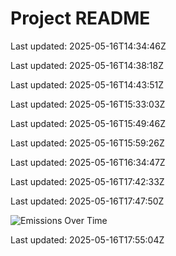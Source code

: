 # Project README

Last updated: 2025-05-16T14:34:46Z

Last updated: 2025-05-16T14:38:18Z

Last updated: 2025-05-16T14:43:51Z

Last updated: 2025-05-16T15:33:03Z

Last updated: 2025-05-16T15:49:46Z

Last updated: 2025-05-16T15:59:26Z

Last updated: 2025-05-16T16:34:47Z

Last updated: 2025-05-16T17:42:33Z

Last updated: 2025-05-16T17:47:50Z

<!-- EMISSIONS_GRAPH -->
![Emissions Over Time](codecarbon_artifacts/README_emissions_trend.png)
<!-- END_EMISSIONS_GRAPH -->

Last updated: 2025-05-16T17:55:04Z

